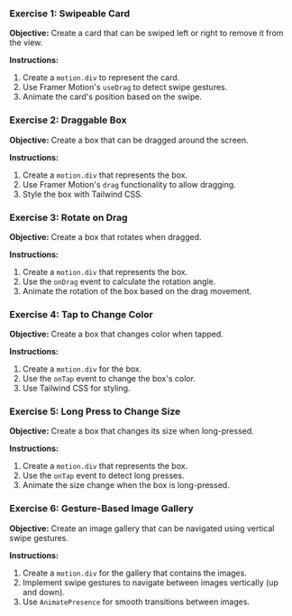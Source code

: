 ### Exercise 1: Swipeable Card

**Objective:** Create a card that can be swiped left or right to remove it from the view.

**Instructions:**

1. Create a `motion.div` to represent the card.
2. Use Framer Motion's `useDrag` to detect swipe gestures.
3. Animate the card's position based on the swipe.

### Exercise 2: Draggable Box

**Objective:** Create a box that can be dragged around the screen.

**Instructions:**

1. Create a `motion.div` that represents the box.
2. Use Framer Motion's `drag` functionality to allow dragging.
3. Style the box with Tailwind CSS.

### Exercise 3: Rotate on Drag

**Objective:** Create a box that rotates when dragged.

**Instructions:**

1. Create a `motion.div` that represents the box.
2. Use the `onDrag` event to calculate the rotation angle.
3. Animate the rotation of the box based on the drag movement.

### Exercise 4: Tap to Change Color

**Objective:** Create a box that changes color when tapped.

**Instructions:**

1. Create a `motion.div` for the box.
2. Use the `onTap` event to change the box's color.
3. Use Tailwind CSS for styling.

### Exercise 5: Long Press to Change Size

**Objective:** Create a box that changes its size when long-pressed.

**Instructions:**

1. Create a `motion.div` that represents the box.
2. Use the `onTap` event to detect long presses.
3. Animate the size change when the box is long-pressed.

### Exercise 6: Gesture-Based Image Gallery

**Objective:** Create an image gallery that can be navigated using vertical swipe gestures.

**Instructions:**

1. Create a `motion.div` for the gallery that contains the images.
2. Implement swipe gestures to navigate between images vertically (up and down).
3. Use `AnimatePresence` for smooth transitions between images.
